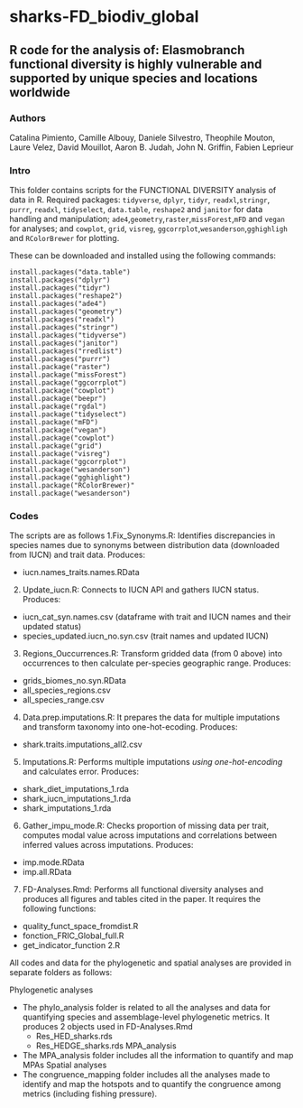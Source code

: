 # sharks-FD_biodiv_global

## R code for the analysis of: Elasmobranch functional diversity is highly vulnerable and supported by unique species and locations worldwide


### Authors

Catalina Pimiento, Camille Albouy, Daniele Silvestro, Theophile Mouton, Laure Velez, David Mouillot, Aaron B. Judah, John N. Griffin, Fabien Leprieur

### Intro

This folder contains scripts for the FUNCTIONAL DIVERSITY analysis of data in R. Required packages: `tidyverse`, `dplyr`, `tidyr`, `readxl`,`stringr`, `purrr`, `readxl`, `tidyselect`, `data.table`, `reshape2` and `janitor` for data handling and manipulation; `ade4`,`geometry`,`raster`,`missForest`,`mFD` and `vegan` for analyses; and `cowplot`, `grid`, `visreg`, `ggcorrplot`,`wesanderson`,`gghighligh` and `RColorBrewer` for plotting.

These can be downloaded and installed using the following commands:

```
install.packages("data.table")
install.packages("dplyr")
install.packages("tidyr")
install.packages("reshape2")
install.packages("ade4")
install.packages("geometry")
install.packages("readxl")
install.packages("stringr")
install.packages("tidyverse")
install.packages("janitor")
install.packages("rredlist")
install.packages("purrr")
install.package("raster")
install.package("missForest")
install.package("ggcorrplot")
install.package("cowplot")
install.package("beepr")
install.package("rgdal")
install.package("tidyselect") 
install.package("mFD")
install.package("vegan")
install.package("cowplot")
install.package("grid")
install.package("visreg")
install.package("ggcorrplot")
install.package("wesanderson") 
install.package("gghighlight")
install.package("RColorBrewer)"
install.package("wesanderson")

```

### Codes
The scripts are as follows
1.Fix_Synonyms.R: Identifies discrepancies in species names due to synonyms between distribution data (downloaded from IUCN) and trait data. Produces:
  - iucn.names_traits.names.RData
2. Update_iucn.R: Connects to IUCN API and gathers IUCN status. Produces: 
  - iucn_cat_syn.names.csv (dataframe with trait and IUCN names and their updated status)
  - species_updated.iucn_no.syn.csv  (trait names and updated IUCN)
3. Regions_Ouccurrences.R: Transform gridded data (from 0 above) into occurrences to then calculate per-species geographic range. Produces: 
  - grids_biomes_no.syn.RData
  - all_species_regions.csv
  - all_species_range.csv
4. Data.prep.imputations.R: It prepares the data for multiple imputations and transform taxonomy into one-hot-ecoding. Produces:
  - shark.traits.imputations_all2.csv
5. Imputations.R: Performs multiple imputations *using one-hot-encoding* and calculates error. Produces:
  - shark_diet_imputations_1.rda
  - shark_iucn_imputations_1.rda
  - shark_imputations_1.rda
6. Gather_impu_mode.R: Checks proportion of missing data per trait, computes modal value across imputations and correlations between inferred values across imputations. Produces:
  - imp.mode.RData
  - imp.all.RData
7. FD-Analyses.Rmd: Performs all functional diversity analyses and produces all figures and tables cited in the paper. It requires the following functions:
  - quality_funct_space_fromdist.R
  - fonction_FRIC_Global_full.R
  - get_indicator_function 2.R
  
All codes and data for the phylogenetic and spatial analyses are provided in separate folders as follows:

Phylogenetic analyses
  - The phylo_analysis folder is related to all the analyses and data for quantifying species and assemblage-level phylogenetic metrics. 
    It produces 2 objects used in FD-Analyses.Rmd
    - Res_HED_sharks.rds
    - Res_HEDGE_sharks.rds
MPA_analysis
  - The MPA_analysis folder includes all the information to quantify and map MPAs
Spatial analyses
 - The congruence_mapping folder includes all the analyses made to identify and map the hotspots and to quantify the congruence among metrics (including fishing pressure).
